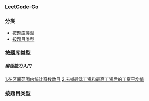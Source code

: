 ### LeetCode-Go

### 分类
- [按题库类型](#按题库类型)
- [按题目类型](#按题目类型)




### 按题库类型
##### 编程能力入门
[1.在区间范围内统计奇数数目](./leetcode/1523.在区间范围内统计奇数数目.md)
[2.去掉最低工资和最高工资后的工资平均值](./leetcode/1491.去掉最低工资和最高工资后的工资平均值.md)

### 按题目类型